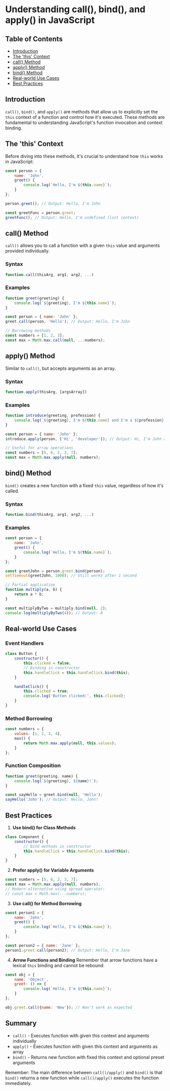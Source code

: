 # Understanding call(), bind(), and apply() in JavaScript

## Table of Contents
- [Introduction](#introduction)
- [The 'this' Context](#the-this-context)
- [call() Method](#call-method)
- [apply() Method](#apply-method)
- [bind() Method](#bind-method)
- [Real-world Use Cases](#real-world-use-cases)
- [Best Practices](#best-practices)

## Introduction
`call()`, `bind()`, and `apply()` are methods that allow us to explicitly set the `this` context of a function and control how it's executed. These methods are fundamental to understanding JavaScript's function invocation and context binding.

## The 'this' Context
Before diving into these methods, it's crucial to understand how `this` works in JavaScript:

```javascript
const person = {
    name: 'John',
    greet() {
        console.log(`Hello, I'm ${this.name}`);
    }
};

person.greet(); // Output: Hello, I'm John

const greetFunc = person.greet;
greetFunc(); // Output: Hello, I'm undefined (lost context)
```

## call() Method
`call()` allows you to call a function with a given `this` value and arguments provided individually.

### Syntax
```javascript
function.call(thisArg, arg1, arg2, ...)
```

### Examples
```javascript
function greet(greeting) {
    console.log(`${greeting}, I'm ${this.name}`);
}

const person = { name: 'John' };
greet.call(person, 'Hello'); // Output: Hello, I'm John

// Borrowing methods
const numbers = [1, 2, 3];
const max = Math.max.call(null, ...numbers);
```

## apply() Method
Similar to `call()`, but accepts arguments as an array.

### Syntax
```javascript
function.apply(thisArg, [argsArray])
```

### Examples
```javascript
function introduce(greeting, profession) {
    console.log(`${greeting}, I'm ${this.name} and I'm a ${profession}`);
}

const person = { name: 'John' };
introduce.apply(person, ['Hi', 'developer']); // Output: Hi, I'm John and I'm a developer

// Useful for array operations
const numbers = [5, 6, 2, 3, 7];
const max = Math.max.apply(null, numbers);
```

## bind() Method
`bind()` creates a new function with a fixed `this` value, regardless of how it's called.

### Syntax
```javascript
function.bind(thisArg, arg1, arg2, ...)
```

### Examples
```javascript
const person = {
    name: 'John',
    greet() {
        console.log(`Hello, I'm ${this.name}`);
    }
};

const greetJohn = person.greet.bind(person);
setTimeout(greetJohn, 1000); // Still works after 1 second

// Partial application
function multiply(a, b) {
    return a * b;
}

const multiplyByTwo = multiply.bind(null, 2);
console.log(multiplyByTwo(4)); // Output: 8
```

## Real-world Use Cases

### Event Handlers
```javascript
class Button {
    constructor() {
        this.clicked = false;
        // Binding in constructor
        this.handleClick = this.handleClick.bind(this);
    }

    handleClick() {
        this.clicked = true;
        console.log('Button clicked:', this.clicked);
    }
}
```

### Method Borrowing
```javascript
const numbers = {
    values: [1, 2, 3, 4],
    max() {
        return Math.max.apply(null, this.values);
    }
};
```

### Function Composition
```javascript
function greet(greeting, name) {
    console.log(`${greeting}, ${name}!`);
}

const sayHello = greet.bind(null, 'Hello');
sayHello('John'); // Output: Hello, John!
```

## Best Practices

1. **Use bind() for Class Methods**
```javascript
class Component {
    constructor() {
        // Bind methods in constructor
        this.handleClick = this.handleClick.bind(this);
    }
}
```

2. **Prefer apply() for Variable Arguments**
```javascript
const numbers = [5, 6, 2, 3, 7];
const max = Math.max.apply(null, numbers);
// Modern alternative using spread operator:
// const max = Math.max(...numbers);
```

3. **Use call() for Method Borrowing**
```javascript
const person1 = {
    name: 'John',
    greet() {
        console.log(`Hello, I'm ${this.name}`);
    }
};

const person2 = { name: 'Jane' };
person1.greet.call(person2); // Output: Hello, I'm Jane
```

4. **Arrow Functions and Binding**
Remember that arrow functions have a lexical `this` binding and cannot be rebound:
```javascript
const obj = {
    name: 'Object',
    greet: () => {
        console.log(`Hello, I'm ${this.name}`);
    }
};

obj.greet.call({name: 'New'}); // Won't work as expected
```

## Summary
- `call()` - Executes function with given this context and arguments individually
- `apply()` - Executes function with given this context and arguments as array
- `bind()` - Returns new function with fixed this context and optional preset arguments

Remember: The main difference between `call()/apply()` and `bind()` is that `bind()` returns a new function while `call()/apply()` executes the function immediately.
